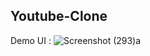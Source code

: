 ## Youtube-Clone


Demo UI :
![Screenshot (293)a](https://user-images.githubusercontent.com/101388724/195360638-dd8c42f3-0a9a-4a48-aaa0-23648de2da13.png)

